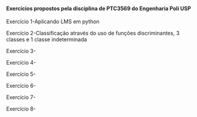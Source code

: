 #### Exercícios propostos pela disciplina de PTC3569 do Engenharia Poli USP
Exercício 1-Aplicando LMS em python

Exercício 2-Classificação através do uso de funções discriminantes, 3 classes e 1 classe indeterminada

Exercício 3-

Exercício 4-

Exercício 5-

Exercício 6-

Exercício 7-

Exercício 8-

